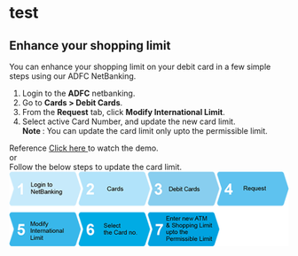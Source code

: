 # test
<H2> Enhance your shopping limit </H2>
   
You can enhance your shopping limit on your debit card in a few simple steps using our ADFC NetBanking.
<ol>
   <li>  Login to the <b>ADFC</b> netbanking. 
    <li>  Go to <b>Cards > Debit Cards</b>.
   <li>  From the <b>Request</b> tab, click <b> Modify International Limit</b>. 
    <li>  Select active Card Number, and update the new card limit.<br>
      <b> Note </b>:
      You can update the card limit only upto the permissible limit.    
</ol>

Reference
<a href= "https://www.youtube.com/watch?v=tBKiEDRd4qk"> Click here </a> to watch the demo. <br> or <br>
Follow the below steps to update the card limit. <br> <img src="netbanking.png">
